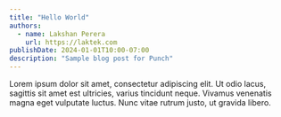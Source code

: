 ```yaml
---
title: "Hello World"
authors:
  - name: Lakshan Perera
    url: https://laktek.com
publishDate: 2024-01-01T10:00-07:00
description: "Sample blog post for Punch"
---
```


Lorem ipsum dolor sit amet, consectetur adipiscing elit. Ut odio lacus, sagittis sit amet est ultricies, varius tincidunt neque. Vivamus venenatis magna eget vulputate luctus. Nunc vitae rutrum justo, ut gravida libero.